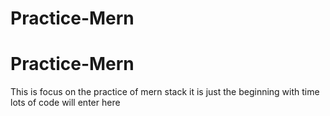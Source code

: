 # Practice-Mern
# Practice-Mern
This is focus on the practice of mern stack it is just the beginning with time lots of code will enter here 
